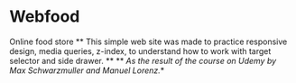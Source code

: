 # Webfood
Online food store
** This simple web site was made to practice responsive design, media queries, z-index, to understand how to work with target selector and side drawer. **
** *As the result of the course on Udemy by Max Schwarzmuller and Manuel Lorenz.**
